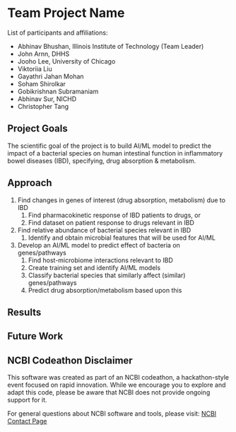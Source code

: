 # Team Project Name

List of participants and affiliations:

- Abhinav Bhushan, Illinois Institute of Technology (Team Leader)
- John Arnn, DHHS
- Jooho Lee, University of Chicago
- Viktoriia Liu
- Gayathri Jahan Mohan
- Soham Shirolkar
- Gobikrishnan Subramaniam
- Abhinav Sur, NICHD
- Christopher Tang

## Project Goals

The scientific goal of the project is to build AI/ML model to predict the impact of a bacterial species on human intestinal function in inflammatory bowel diseases (IBD), specifying, drug absorption & metabolism.

## Approach

1. Find changes in genes of interest (drug absorption, metabolism) due to IBD
    1. Find pharmacokinetic response of IBD patients to drugs, or
    2. Find dataset on patient response to drugs relevant in IBD
2. Find relative abundance of bacterial species relevant in IBD
    1. Identify and obtain microbial features that will be used for AI/ML
3. Develop an AI/ML model to predict effect of bacteria on genes/pathways
    1. Find host-microbiome interactions relevant to IBD
    2. Create training set and identify AI/ML models
    3. Classify bacterial species that similarly affect (similar) genes/pathways
    4. Predict drug absorption/metabolism based upon this

## Results

## Future Work

## NCBI Codeathon Disclaimer
This software was created as part of an NCBI codeathon, a hackathon-style event focused on rapid innovation. While we encourage you to explore and adapt this code, please be aware that NCBI does not provide ongoing support for it.

For general questions about NCBI software and tools, please visit: [NCBI Contact Page](https://www.ncbi.nlm.nih.gov/home/about/contact/)

